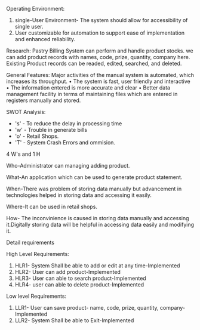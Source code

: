 Operating Environment:
 1) single-User Environment- The system should allow for accessibility of single user.
 2) User customizable for automation to support ease of implementation
and enhanced reliability.

Research:
 Pastry Billing System can perform and handle product stocks. we can add product records with names, code, prize, quantity, company here. Existing Product records can be readed, edited, searched, and deleted.
 
General Features:
Major activities of the manual system is automated, which increases its throughput.
• The system is fast, user friendly and interactive
• The information entered is more accurate and clear
• Better data management facility in terms of maintaining files which are entered in registers manually and stored.
 
SWOT Analysis:
   * 's' - To reduce the delay in processing time
   * 'w' - Trouble in generate bills
   * 'o' - Retail Shops.
   * 'T' - System Crash Errors and ommision.
 
4 W's and 1 H

   Who-Administrator can managing adding product.

   What-An application which can be used to generate product statement.

   When-There was problem of storing data manually but advancement in technologies helped in storing data and accessing it easily.

   Where-It can be used in retail shops.
   
   How- The inconvinience is caused in storing data manually and accessing it.Digitally storing data will be helpful in accessing data easily and modifying it.
  
Detail requirements

High Level Requirements:

 1) HLR1-	System Shall be able to add or edit at any time-Implemented
 2) HLR2-	User can add product-Implemented
 3) HLR3- User can able to search product-Implemented
 4) HLR4-	user can able to delete product-Implemented

Low level Requirements:

 1) LLR1-	User can save product- name, code, prize, quantity, company-Implemented
 2) LLR2-	System Shall be able to Exit-Implemented

